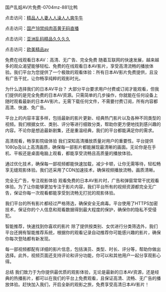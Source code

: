 

国产乱婬AV片免费-0704mz-881比鸭


点击访问：<a href="https://gfd-5xg.pages.dev/">精品人人妻人人澡人人爽牛牛</a>

点击访问：<a href="https://fdhf-454.pages.dev/">国产18禁纯肉高黄无码直播</a>

点击访问：<a href="https://cfad.pages.dev/">亚洲乱码精品久久久久</a>

点击访问：<a href="https://rtj-3zo.pages.dev/">欧美精品aⅴ</a>



免费在线观看日本AV：高清、无广告、完全免费
随着互联网的快速发展，越来越多的观众渴望能够轻松、免费的在线观看日本AV影片，享受高清流畅的播放体验。我们平台为您提供了一个极致的观看体验：所有日本AV影片免费提供，且没有广告干扰，让你畅享纯粹的观影时光。

为什么选择我们的日本AV平台？
大部分平台要求用户付费或订阅才能观看，但我们提供的是完全免费的日本AV资源。只需简单的几步操作，你就能在任何设备上随时观看最新的日本AV影片。无需下载任何文件，不需要付费订阅，所有内容都高清、快速、免广告。

平台上的内容丰富多样，包括最新的影片更新、经典热门影片以及各种不同类型的视频。我们根据女优、类别、评分等进行细致分类，帮助你更方便地找到感兴趣的内容。不论你是想追最新剧集，还是重温经典，我们的平台都能满足你的需求。

高清观看，畅享影院级体验
我们深知高清播放质量对用户的重要性。平台提供1080p及以上高清画质，确保每一部影片都能展现最清晰的画面。无论你是在手机、平板还是桌面电脑上观看，都能享受流畅且高质量的播放体验。

通过优化技术，确保每一部视频都能快速加载，减少卡顿，让你无需等待，轻松畅享无缝观影体验。我们还采用了CDN加速技术，确保视频播放流畅，画质清晰。

完全无广告，专注观影体验
观看免费的日本AV影片时，广告和弹窗常常干扰观看体验。为了让你能够更加专注于影片内容，我们平台所有的视频资源都完全无广告，保证你每一次观看都能享受到流畅无打扰的观影体验。

我们平台的所有影片都经过严格筛选，确保安全无病毒。平台使用了HTTPS加密技术，保证你的个人信息和观看数据得到最大程度的保护，确保你的隐私不受侵犯。

智能推荐，快速找到你喜欢的影片
除了提供按类别、女优进行分类筛选外，我们平台还拥有智能推荐系统，根据你的观看记录自动推荐你可能感兴趣的影片，确保你每次登陆都有新发现。

每一部视频都配有详细的影片信息，包括演员、类型、时长、评分等，帮助你做出选择。此外，视频页面还支持评论和评分功能，你可以和其他用户一起分享观影心得。

总结
我们致力于为你提供最优质的观影体验，无论是最新的日本AV资源，还是经典的热播影片，都可以在我们的平台上免费观看，且保证高清、流畅、无广告的播放体验。赶快加入我们，开启全新的观影之旅，免费享受高清日本AV影片！









<span style="display:none;">[Canonical link]( https://github.com/luck20250704/luck13 ）</span>

